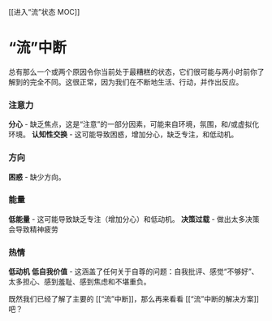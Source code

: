 [[进入“流”状态  MOC]]
# “流”中断
总有那么一个或两个原因令你当前处于最糟糕的状态，它们很可能与两小时前你了解到的完全不同。这很正常，因为我们在不断地生活、行动，并作出反应。

### 注意力
**分心** - 缺乏焦点，这是“注意”的一部分因素，可能来自环境，氛围，和/或虚拟化环境。
**认知性交换** - 这可能导致困惑，增加分心，缺乏专注，和低动机。

### 方向
**困惑** - 缺少方向。

### 能量
**低能量** - 这可能导致缺乏专注（增加分心）和低动机。
**决策过载** - 做出太多决策会导致精神疲劳

### 热情
**低动机**
**低自我价值** - 这涵盖了任何关于自尊的问题：自我批评、感觉“不够好”、太多担心、感到羞耻、感到焦虑和不堪重负。

既然我们已经了解了主要的 [[“流”中断]]，那么再来看看 [[“流”中断的解决方案]] 吧？